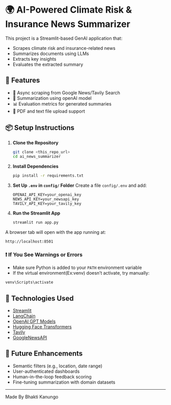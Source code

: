 # 🌍 AI-Powered Climate Risk & Insurance News Summarizer

This project is a Streamlit-based GenAI application that:
- Scrapes climate risk and insurance-related news
- Summarizes documents using LLMs
- Extracts key insights
- Evaluates the extracted summary

## 🚀 Features

- 🔎 Async scraping from Google News/Tavily Search
- 🧠 Summarization using openAI model
- 📊 Evaluation metrics for generated summaries
- 📄 PDF and text file upload support

## 📦 Setup Instructions

1. **Clone the Repository**
   ```bash
   git clone <this_repo_url>
   cd ai_news_summarizer
   ```

2. **Install Dependencies**
   ```bash
   pip install -r requirements.txt
   ```

3. **Set Up `.env` in `config/` Folder**
   Create a file `config/.env` and add:
   ```
   OPENAI_API_KEY=your_openai_key
   NEWS_API_KEY=your_newsapi_key
   TAVILY_API_KEY=your_tavily_key
   ```

4. **Run the Streamlit App**
   ```bash
   streamlit run app.py
   ```

A browser tab will open with the app running at:

```
http://localhost:8501
```

### ❗ If You See Warnings or Errors

- Make sure Python is added to your `PATH` environment variable
- If the virtual environment(Ex:venv) doesn’t activate, try manually:
```bash
venv\Scripts\activate
```
## 🤖 Technologies Used

- [Streamlit](https://streamlit.io/)
- [LangChain](https://www.langchain.com/)
- [OpenAI GPT Models](https://platform.openai.com/)
- [Hugging Face Transformers](https://huggingface.co/)
- [Tavily](https://app.tavily.com)
- [GoogleNewsAPI](https://newsapi.org/s/google-news-api)

## 💬 Future Enhancements

- Semantic filters (e.g., location, date range)
- User-authenticated dashboards
- Human-in-the-loop feedback scoring
- Fine-tuning summarization with domain datasets

---

Made By Bhakti Kanungo
